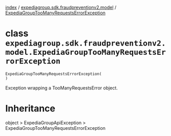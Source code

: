 [index](index.md) / [expediagroup.sdk.fraudpreventionv2.model](expediagroup.sdk.fraudpreventionv2.model.md) / [ExpediaGroupTooManyRequestsErrorException](ExpediaGroupTooManyRequestsErrorException.md)
# class `expediagroup.sdk.fraudpreventionv2.model.ExpediaGroupTooManyRequestsErrorException`
```
ExpediaGroupTooManyRequestsErrorException(
)
```

Exception wrapping a TooManyRequestsError object.










# Inheritance
object > ExpediaGroupApiException > ExpediaGroupTooManyRequestsErrorException